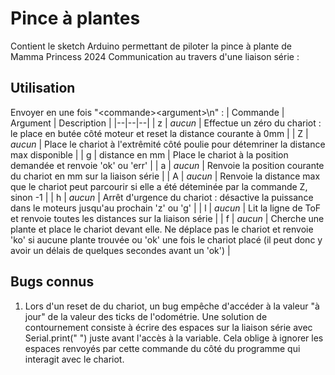 # Pince à plantes
Contient le sketch Arduino permettant de piloter la pince à plante de Mamma Princess 2024
Communication au travers d'une liaison série :

## Utilisation
Envoyer en une fois "\<commande>\<argument>\n" :
| Commande | Argument | Description |
|--|--|--|
| z | *aucun* | Effectue un zéro du chariot : le place en butée côté moteur et reset la distance courante à 0mm |
| Z | *aucun* | Place le chariot à l'extrêmité côté poulie pour détemriner la distance max disponible |
| g | distance en mm | Place le chariot à la position demandée et renvoie 'ok' ou 'err' |
| a | *aucun* | Renvoie la position courante du chariot en mm sur la liaison série |
| A | *aucun* | Renvoie la distance  max que le chariot peut parcourir si elle a été déteminée par la commande Z, sinon -1 |
| h | *aucun* | Arrêt d'urgence du chariot : désactive la puissance dans le moteurs jusqu'au prochain 'z' ou 'g' |
| l | *aucun* | Lit la ligne de ToF et renvoie toutes les distances sur la liaison série |
| f | *aucun* | Cherche une plante et place le chariot devant elle. Ne déplace pas le chariot et renvoie 'ko' si aucune plante trouvée ou 'ok' une fois le chariot placé (il peut donc y avoir un délais de quelques secondes avant un 'ok') |

## Bugs connus
1. Lors d'un reset de du chariot, un bug empêche d'accéder à la valeur "à jour" de la valeur des ticks de l'odométrie. Une solution de contournement consiste à écrire des espaces sur la liaison série avec Serial.print(" ") juste avant l'accès à la variable. Cela oblige à ignorer les espaces renvoyés par cette commande du côté du programme qui interagit avec le chariot.
